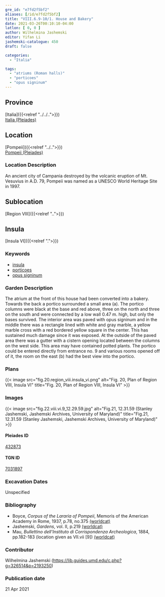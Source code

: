 ```yaml
---
gre_id: "e7fd2f5bf2"
aliases: [/id/e7fd2f5bf2]
title: "VIII.6.9-10/1. House and Bakery"
date: 2021-03-26T00:10:10-04:00
latlon: [ 0, 0 ]
author: Wilhelmina Jashemski
editor: Yifan Li
jashemski-catalogue: 450
draft: false

categories:
  - "Italia"

tags:
  - "atriums (Roman halls)"
  - "porticoes"
  - "opus signinum"
---
```


## Province
[Italia]({{<relref "../../..">}}) \
[Italia (Pleiades)](https://pleiades.stoa.org/places/1052)

## Location
[Pompeii]({{<relref "../..">}}) \
[Pompeii (Pleiades)](https://pleiades.stoa.org/places/433032)

### Location Description
An ancient city of Campania destroyed by the volcanic eruption of Mt. Vesuvius in A.D. 79, Pompeii was named as a UNESCO World Heritage Site in 1997.

## Sublocation
[Region VIII]({{<relref "..">}})

## Insula
[Insula VI]({{<relref ".">}})

### Keywords
 - [insula](http://vocab.getty.edu/page/aat/300000325)
 - [porticoes](http://vocab.getty.edu/page/aat/300004145)
 - [opus signinum](http://vocab.getty.edu/page/aat/300379969)

### Garden Description
The atrium at the front of this house had been converted into a bakery. Towards the back a portico surrounded a small area (a). The portico columns were black at the base and red above, three on the north and three on the south and were connected by a low wall 0.47 m. high, but only the bases survived. The interior area was paved with opus signinum and in the middle there was a rectangle lined with white and gray marble, a yellow marble cross with a red bordered yellow square in the center. This has sustained much damage since it was exposed. At the outside of the paved area there was a gutter with a cistern opening located between the columns on the west side. This area may have contained potted plants. The portico could be entered directly from entrance no. 9 and various rooms opened off of it, the room on the east (b) had the best view into the portico.

### Plans
{{< image src="fig.20.region_viii.insula_vi.png" alt="Fig. 20, Plan of Region VIII, Insula VI" title="Fig. 20, Plan of Region VIII, Insula VI" >}}

### Images
{{< image src="fig.22.viii.vi.9_12.29.59.jpg" alt="Fig.21, 12.31.59 (Stanley Jashemski, Jashemski Archives, University of Maryland)" title="Fig.21, 12.31.59 (Stanley Jashemski, Jashemski Archives, University of Maryland)" >}}

#### Pleiades ID
[432873](https://pleiades.stoa.org/places/538911200)

#### TGN ID
[7031897](http://vocab.getty.edu/page/tgn/2053030)

###  Excavation Dates
Unspecified

### Bibliography
* Boyce, *Corpus of the Lararia of Pompeii*, Memoris of the American Academy in Rome, 1937, p.78, no.375 [(worldcat)](http://www.worldcat.org/oclc/1131425884)
* Jashemski, *Gardens*, vol. II, p.219 [(worldcat)](http://www.worldcat.org/oclc/1113367431)
* Mau, *Bullettino dell'Instituto di Corrispondenza Archeologica*, 1884, pp.182-183 (location given as VII.vii [9]) [(worldcat)](http://www.worldcat.org/oclc/823239162)

### Contributor
Wilhelmina Jashemski (https://lib.guides.umd.edu/c.php?g=326514&p=2193250)

### Publication date

21 Apr 2021
